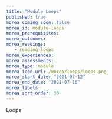 ```yaml
---
title: "Module Loops"
published: true
morea_coming_soon: false
morea_id: module-loops
morea_prerequisites:
morea_outcomes:
morea_readings:
   - reading-loops
morea_experiences:
morea_assessments:
morea_type: module
morea_icon_url: /morea/loops/loops.png
morea_start_date: "2021-07-12"
morea_end_date: "2021-07-16"
morea_labels:
morea_sort_order: 30
---
```


Loops
